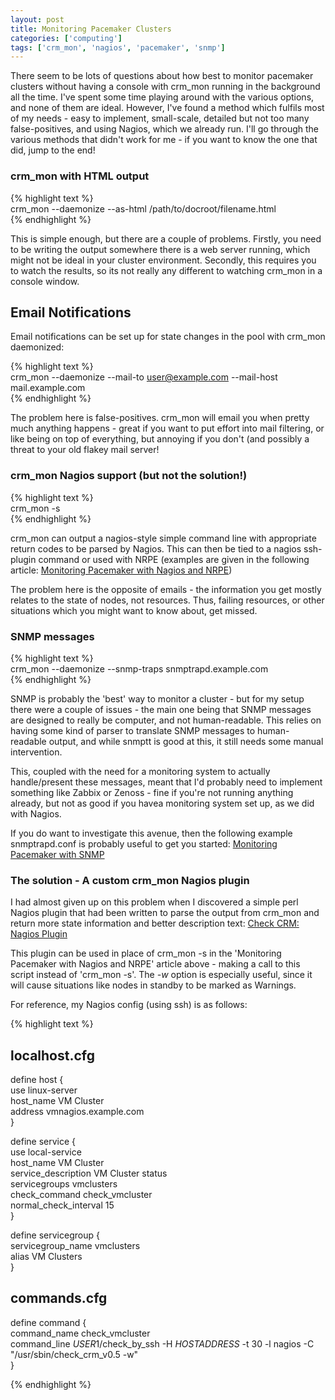 ```yaml
---
layout: post
title: Monitoring Pacemaker Clusters
categories: ['computing']
tags: ['crm_mon', 'nagios', 'pacemaker', 'snmp']
---
```


There seem to be lots of questions about how best to monitor pacemaker clusters without having a console with crm_mon running in the background all the time. I've spent some time playing around with the various options, and none of them are ideal. However, I've found a method which fulfils most of my needs - easy to implement, small-scale, detailed but not too many false-positives, and using Nagios, which we already run. I'll go through the various methods that didn't work for me - if you want to know the one that did, jump to the end!  
  


### crm_mon with HTML output

  
{% highlight text %}  
crm_mon --daemonize --as-html /path/to/docroot/filename.html  
{% endhighlight %}  
  
This is simple enough, but there are a couple of problems. Firstly, you need to be writing the output somewhere there is a web server running, which might not be ideal in your cluster environment. Secondly, this requires you to watch the results, so its not really any different to watching crm_mon in a console window.  
  


## Email Notifications

  
  
Email notifications can be set up for state changes in the pool with crm_mon daemonized:  
  
{% highlight text %}  
crm_mon --daemonize --mail-to user@example.com --mail-host mail.example.com  
{% endhighlight %}  
  
The problem here is false-positives. crm_mon will email you when pretty much anything happens - great if you want to put effort into mail filtering, or like being on top of everything, but annoying if you don't (and possibly a threat to your old flakey mail server!  
  


### crm_mon Nagios support (but not the solution!)

  
{% highlight text %}  
crm_mon -s  
{% endhighlight %}  
  
crm_mon can output a nagios-style simple command line with appropriate return codes to be parsed by Nagios. This can then be tied to a nagios ssh-plugin command or used with NRPE (examples are given in the following article: [Monitoring Pacemaker with Nagios and NRPE](http://offandthenonagain.wordpress.com/2010/08/17/monitoring-pacemaker-with-nagios-and%C2%A0nrpe/ "Monitoring Pacemaker with Nagios and NRPE" ))  
  
The problem here is the opposite of emails - the information you get mostly relates to the state of nodes, not resources. Thus, failing resources, or other situations which you might want to know about, get missed.  
  


### SNMP messages

  
{% highlight text %}  
crm_mon --daemonize --snmp-traps snmptrapd.example.com  
{% endhighlight %}  
  
SNMP is probably the 'best' way to monitor a cluster - but for my setup there were a couple of issues - the main one being that SNMP messages are designed to really be computer, and not human-readable. This relies on having some kind of parser to translate SNMP messages to human-readable output, and while snmptt is good at this, it still needs some manual intervention.  
  
This, coupled with the need for a monitoring system to actually handle/present these messages, meant that I'd probably need to implement something like Zabbix or Zenoss - fine if you're not running anything already, but not as good if you havea monitoring system set up, as we did with Nagios.  
  
If you do want to investigate this avenue, then the following example snmptrapd.conf is probably useful to get you started: [Monitoring Pacemaker with SNMP](http://oss.clusterlabs.org/pipermail/pacemaker/2011-July/010932.html "Monitoring Pacemaker with SNMP" )  


### The solution - A custom crm_mon Nagios plugin

  
  
I had almost given up on this problem when I discovered a simple perl Nagios plugin that had been written to parse the output from crm_mon and return more state information and better description text: [Check CRM: Nagios Plugin](http://exchange.nagios.org/directory/Plugins/Clustering-and-High-2DAvailability/Check-CRM/details "Check_CRM" )  
  
This plugin can be used in place of crm_mon -s in the 'Monitoring Pacemaker with Nagios and NRPE' article above - making a call to this script instead of 'crm_mon -s'. The _-w_ option is especially useful, since it will cause situations like nodes in standby to be marked as Warnings.  
  
For reference, my Nagios config (using ssh) is as follows:  
  
{% highlight text %}  
## localhost.cfg  
define host {  
use linux-server  
host_name VM Cluster  
address vmnagios.example.com  
}  
  
define service {  
use local-service  
host_name VM Cluster  
service_description VM Cluster status  
servicegroups vmclusters  
check_command check_vmcluster  
normal_check_interval 15  
}  
  
define servicegroup {  
servicegroup_name vmclusters  
alias VM Clusters  
}  
  
## commands.cfg  
define command {  
command_name check_vmcluster  
command_line $USER1$/check_by_ssh -H $HOSTADDRESS$ -t 30 -l nagios -C "/usr/sbin/check_crm_v0.5 -w"  
}  
  
  
  
  
{% endhighlight %}
